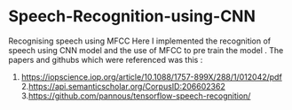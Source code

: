 # Speech-Recognition-using-CNN
Recognising speech using MFCC
Here I implemented the recognition of speech using CNN model and the use of MFCC to pre train the model .
The papers and githubs which were referenced was this :
1. https://iopscience.iop.org/article/10.1088/1757-899X/288/1/012042/pdf
2.https://api.semanticscholar.org/CorpusID:206602362
3.https://github.com/pannous/tensorflow-speech-recognition/
